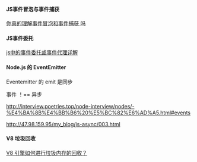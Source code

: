#### JS事件冒泡与事件捕获

[你真的理解事件冒泡和事件捕获 吗](https://juejin.im/post/6844903834075021326)

#### JS事件委托

[js中的事件委托或事件代理详解](https://juejin.im/post/6844903589052153869)

#### Node.js 的 EventEmitter

Eventemitter 的 emit 是同步

事件 ！== 异步

http://interview.poetries.top/node-interview/nodes/-%E4%BA%8B%E4%BB%B6%20%E5%BC%82%E6%AD%A5.html#events

http://47.98.159.95/my_blog/js-async/003.html

#### V8 垃圾回收

[V8 引擎如何进行垃圾内存的回收？](http://47.98.159.95/my_blog/js-v8/002.html#v8-%E5%86%85%E5%AD%98%E9%99%90%E5%88%B6)